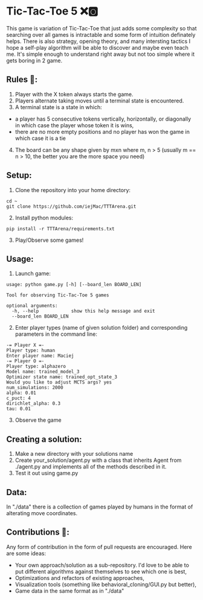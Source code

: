 # Tic-Tac-Toe 5 ❌🅾️
This game is variation of Tic-Tac-Toe that just adds some complexity so that searching over all games is intractable and some form of intuition definately helps. There is also strategy, opening theory, and many intersting tactics I hope a self-play algorithm will be able to discover and maybe even teach me. It's simple enough to understand right away but not too simple where it gets boring in 2 game.

## Rules 📄:
1. Player with the X token always starts the game.
2. Players alternate taking moves until a terminal state is encountered.
3. A terminal state is a state in which:
  - a player has 5 consecutive tokens vertically, horizontally, or diagonally in which case the player whose token it is wins,
  - there are no more empty positions and no player has won the game in which case it is a tie
4. The board can be any shape given by mxn where m, n > 5 (usually m == n > 10, the better you are the more space you need)

## Setup:
1. Clone the repository into your home directory:
```
cd ~
git clone https://github.com/iejMac/TTTArena.git
```
2. Install python modules:
```
pip install -r TTTArena/requirements.txt
```
3. Play/Observe some games!

## Usage:
1. Launch game:
```
usage: python game.py [-h] [--board_len BOARD_LEN]

Tool for observing Tic-Tac-Toe 5 games

optional arguments:
  -h, --help            show this help message and exit
  --board_len BOARD_LEN
```
2. Enter player types (name of given solution folder) and corresponding parameters in the command line:
```
-= Player X =-
Player type: human
Enter player name: Maciej
-= Player O =-
Player type: alphazero
Model name: trained_model_3
Optimizer state name: trained_opt_state_3
Would you like to adjust MCTS args? yes
num_simulations: 2000 
alpha: 0.01
c_puct: 4
dirichlet_alpha: 0.3
tau: 0.01
```
3. Observe the game

## Creating a solution:
1. Make a new directory with your solutions name
2. Create your_solution/agent.py with a class that inherits Agent from ./agent.py and implements all of the methods described in it.
3. Test it out using game.py

## Data:
In "./data" there is a collection of games played by humans in the format of alterating move coordinates.

## Contributions 👥: 
Any form of contribution in the form of pull requests are encouraged. Here are some ideas:
- Your own approach/solution as a sub-repository. I'd love to be able to put different algorithms against themselves to see which one is best,
- Optimizations and refactors of existing approaches,
- Visualization tools (something like behavioral_cloning/GUI.py but better), 
- Game data in the same format as in "./data"

